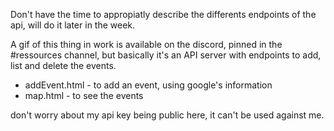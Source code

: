 Don't have the time to appropiatly describe the differents endpoints of the api, will do it later in the week.

A gif of this thing in work is available on the discord, pinned in the #ressources channel, but basically it's an API server with endpoints to add, list and delete the events. 

- addEvent.html - to add an event, using google's information
- map.html - to see the events

don't worry about my api key being public here, it can't be used against me.

